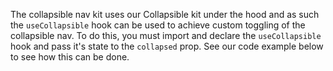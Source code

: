 The collapsible nav kit uses our Collapsible kit under the hood and as such the `useCollapsible` hook can be used to achieve custom toggling of the collapsible nav. To do this, you must import and declare the `useCollapsible` hook and pass it's state to the `collapsed` prop. See our code example below to see how this can be done. 